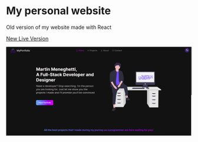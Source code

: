 # My personal website

Old version of my website made with React

[New Live Version](https://martinmeneghetti.web.app)

![preview](website-preview.png)
